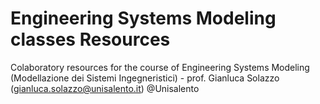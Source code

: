 # Engineering Systems Modeling classes Resources

Colaboratory resources for the course of Engineering Systems Modeling (Modellazione dei Sistemi Ingegneristici) - prof. Gianluca Solazzo (gianluca.solazzo@unisalento.it) @Unisalento 
